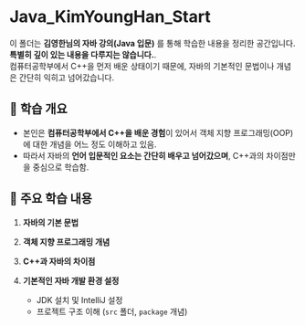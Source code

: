 # Java_KimYoungHan_Start

이 폴더는 **김영한님의 자바 강의(Java 입문)** 를 통해 학습한 내용을 정리한 공간입니다.
**특별히 깊이 있는 내용을 다루지는 않습니다.**.  
컴퓨터공학부에서 C++을 먼저 배운 상태이기 때문에, 자바의 기본적인 문법이나 개념은 간단히 익히고 넘어갔습니다.

## 📝 학습 개요
- 본인은 **컴퓨터공학부에서 C++을 배운 경험**이 있어서 객체 지향 프로그래밍(OOP)에 대한 개념을 어느 정도 이해하고 있음.
- 따라서 자바의 **언어 입문적인 요소는 간단히 배우고 넘어갔으며**, C++과의 차이점만을 중심으로 학습함.

## 📌 주요 학습 내용
1. **자바의 기본 문법**

2. **객체 지향 프로그래밍 개념**

3. **C++과 자바의 차이점**

4. **기본적인 자바 개발 환경 설정**
   - JDK 설치 및 IntelliJ 설정
   - 프로젝트 구조 이해 (`src` 폴더, `package` 개념)
